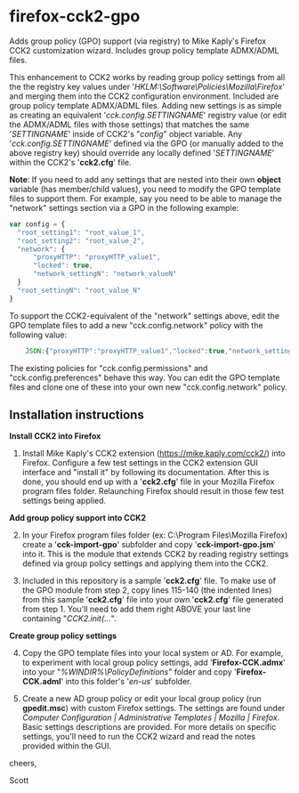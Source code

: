 # firefox-cck2-gpo

Adds group policy (GPO) support (via registry) to Mike Kaply's Firefox CCK2 customization wizard.  Includes group policy template ADMX/ADML files.

This enhancement to CCK2 works by reading group policy settings from all the the registry key values under '*HKLM:\Software\Policies\Mozilla\Firefox*' and merging them into the CCK2 configuration environment. Included are group policy template ADMX/ADML files. Adding new settings is as simple as creating an equivalent '*cck.config.SETTINGNAME*' registry value (or edit the ADMX/ADML files with those settings) that matches the same '*SETTINGNAME*' inside of CCK2's "*config*" object variable. Any '*cck.config.SETTINGNAME*' defined via the GPO (or manually added to the above registry key) should override any locally defined '*SETTINGNAME*' within the CCK2's '**cck2.cfg**' file.

**Note**: If you need to add any settings that are nested into their own **object** variable (has member/child values), you need to modify the GPO template files to support them.  For example, say you need to be able to manage the "network" settings section via a GPO in the following example:

```javascript
var config = {
  "root_setting1": "root_value_1",
  "root_setting2": "root_value_2",
  "network": {
      "proxyHTTP": "proxyHTTP_value1",
      "locked": true,
      "network_settingN": "network_valueN"
  }
  "root_settingN": "root_value_N"
}
```

To support the CCK2-equivalent of the "network" settings above, edit the GPO template files to add a new "cck.config.network" policy with the following value:

```javascript
    JSON:{"proxyHTTP":"proxyHTTP_value1","locked":true,"network_settingN":"network_valueN"}
```

The existing policies for "cck.config.permissions" and "cck.config.preferences" behave this way. You can edit the GPO template files and clone one of these into your own new "cck.config.network" policy.

Installation instructions
------------------------------

**Install CCK2 into Firefox**

1. Install Mike Kaply's CCK2 extension (https://mike.kaply.com/cck2/) into Firefox. Configure a few test settings in the CCK2 extension GUI interface and "install it" by following its documentation.  After this is done, you should end up with a '**cck2.cfg**' file in your Mozilla Firefox program files folder.  Relaunching Firefox should result in those few test settings being applied.

**Add group policy support into CCK2**

2. In your Firefox program files folder (ex: C:\Program Files\Mozilla Firefox\) create a '**cck-import-gpo**' subfolder and copy '**cck-import-gpo.jsm**' into it. This is the module that extends CCK2 by reading registry settings defined via group policy settings and applying them into the CCK2.

3. Included in this repository is a sample '**cck2.cfg**' file. To make use of the GPO module from step 2, copy lines 115-140 (the indented lines) from this sample '**cck2.cfg**' file into your own '**cck2.cfg**' file generated from step 1.  You'll need to add them right ABOVE your last line containing "*CCK2.init(...*".

**Create group policy settings**

4. Copy the GPO template files into your local system or AD. For example, to experiment with local group policy settings, add '**Firefox-CCK.admx**' into your "*%WINDIR%\PolicyDefinitions*" folder and copy '**Firefox-CCK.adml**' into this folder's '*en-us*' subfolder.

5. Create a new AD group policy or edit your local group policy (run **gpedit.msc**) with custom Firefox settings. The settings are found under *Computer Configuration | Administrative Templates | Mozilla | Firefox*.  Basic settings descriptions are provided.  For more details on specific settings, you'll need to run the CCK2 wizard and read the notes provided within the GUI.


cheers,

Scott
